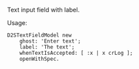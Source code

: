 Text input field with label.

Usage:

	D2STextFieldModel new
		ghost: 'Enter text';
		label: 'The text';
		whenTextIsAccepted: [ :x | x crLog ];
		openWithSpec.

